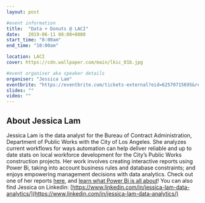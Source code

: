 ```yaml
---
layout: post

#event information
title:  "Data + Donuts @ LACI"
date:   2019-06-11 08:00+0800
start_time: "8:00am"
end_time: "10:00am"

location: LACI
cover: https://cdn.wallpaper.com/main/lkic_01b.jpg

#event organiser aka speaker details
organiser: "Jessica Lam"
eventbrite: "https://eventbrite.com/tickets-external?eid=62570715695&ref=etckt"
slides: ""
video: ""
---
```



## About Jessica Lam

Jessica Lam is the data analyst for the Bureau of Contract Administration, Department of Public Works with the City of Los Angeles. She analyzes current workflows for ways automation can help deliver reliable and up to date stats on local workforce development for the City’s Public Works construction projects. Her work involves creating interactive reports using Power Bi, taking into account business rules and database constraints; and enjoys empowering management decisions with data analytics. Check out one of her reports [here](http://bca.lacity.org/pla_report), and [learn what Power Bi is all about](https://docs.google.com/document/d/1Dr24B5ahBW-iGNHKQYXERovQwm2FYks09RdLscmjA3s/edit)!
You can also find Jessica on Linkedin: [https://www.linkedin.com/in/jessica-lam-data-analytics/](https://www.linkedin.com/in/jessica-lam-data-analytics/)